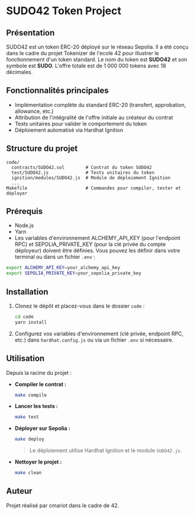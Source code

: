 # SUDO42 Token Project

## Présentation

SUDO42 est un token ERC-20 déployé sur le réseau Sepolia. Il a été conçu dans le cadre du projet Tokenizer de l'ecole 42 pour illustrer le fonctionnement d'un token standard. Le nom du token est **SUDO42** et son symbole est **SUDO**. L'offre totale est de 1 000 000 tokens avec 18 décimales.

## Fonctionnalités principales

- Implémentation complète du standard ERC-20 (transfert, approbation, allowance, etc.)
- Attribution de l'intégralité de l'offre initiale au créateur du contrat
- Tests unitaires pour valider le comportement du token
- Déploiement automatisé via Hardhat Ignition

## Structure du projet

```
code/
  contracts/SUDO42.sol        # Contrat du token SUDO42
  test/SUDO42.js              # Tests unitaires du token
  ignition/modules/SUDO42.js  # Module de déploiement Ignition
  ...
Makefile                      # Commandes pour compiler, tester et déployer
```

## Prérequis
- Node.js
- Yarn
- Les variables d'environnement ALCHEMY_API_KEY (pour l'endpoint RPC) et SEPOLIA_PRIVATE_KEY (pour la clé privée du compte déployeur) doivent être définies. Vous pouvez les définir dans votre terminal ou dans un fichier `.env` :

```sh
export ALCHEMY_API_KEY=your_alchemy_api_key
export SEPOLIA_PRIVATE_KEY=your_sepolia_private_key
```

## Installation
1. Clonez le dépôt et placez-vous dans le dossier `code` :
   ```sh
   cd code
   yarn install
   ```

2. Configurez vos variables d'environnement (clé privée, endpoint RPC, etc.) dans `hardhat.config.js` ou via un fichier `.env` si nécessaire.

## Utilisation
Depuis la racine du projet :

- **Compiler le contrat :**
  ```sh
  make compile
  ```

- **Lancer les tests :**
  ```sh
  make test
  ```

- **Déployer sur Sepolia :**
  ```sh
  make deploy
  ```
  > Le déploiement utilise Hardhat Ignition et le module `SUDO42.js`.

- **Nettoyer le projet :**
  ```sh
  make clean
  ```

## Auteur
Projet réalisé par cmariot dans le cadre de 42.
